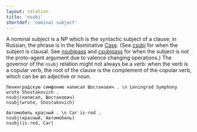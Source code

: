 ```yaml
---
layout: relation
title: 'nsubj'
shortdef: 'nominal subject'
---
```


A nominal subject is a NP which is the syntactic subject of a clause; in Russian, the phrase is in the Nominative [Case]().
(See [csubj]() for when the subject is clausal. See [nsubjpass]() and [csubjpass]() for when the subject is not the proto-agent argument due to valence changing operations.)
The governor of the `nsubj` relation might not always be a verb: when the verb is a copular verb, the root of the clause is the complement of the copular verb, which can be an adjective or noun.

~~~ sdparse
Ленинградскую симфонию написал Шостакович . \n Leningrad Symphony wrote Shostakovich .
nsubj(написал, Шостакович)
nsubj(wrote, Shostakovich)
~~~

~~~ sdparse
Автомобиль красный . \n Car is-red .
nsubj(красный, Автомобиль)
nsubj(is-red, Car)
~~~

<!-- Interlanguage links updated Út zář 29 18:41:29 CEST 2020 -->
